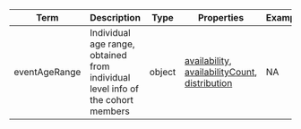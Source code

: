 |Term | Description | Type | Properties | Example | Enum|
| ---| ---| ---| ---| ---| --- |
| eventAgeRange | Individual age range, obtained from individual level info of the cohort members | object | [availability](./availability.md), [availabilityCount](./availabilityCount.md), [distribution](./distribution.md) | NA | NA|
